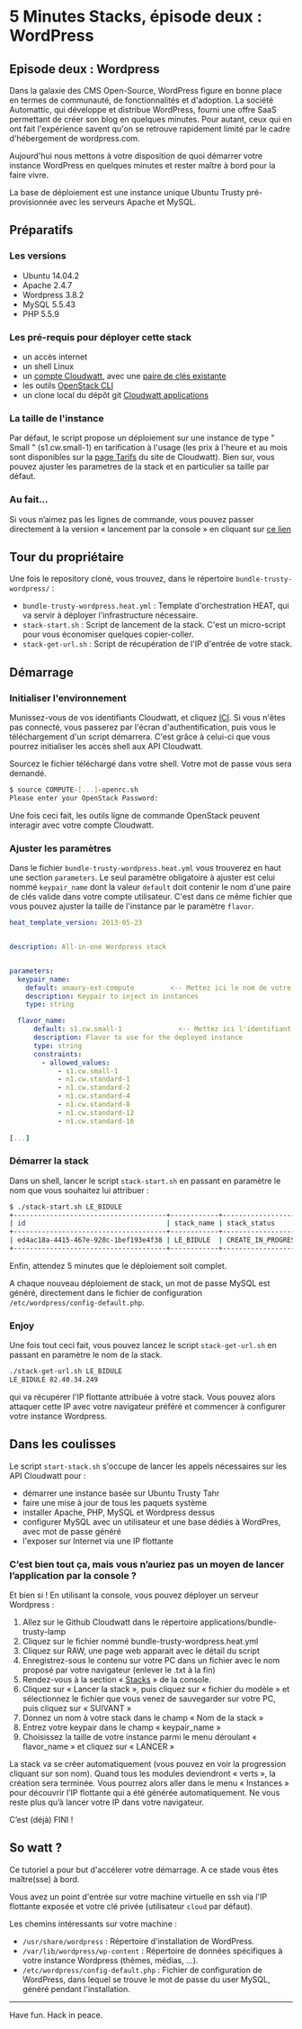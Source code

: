 # 5 Minutes Stacks, épisode deux : WordPress

## Episode deux : Wordpress

Dans la galaxie des CMS Open-Source, WordPress figure en bonne place en termes de communauté, de fonctionnalités et d'adoption. La société Automattic, qui développe et distribue WordPress, fourni une offre SaaS permettant de créer son blog en quelques minutes. Pour autant, ceux qui en ont fait l'expérience savent qu'on se retrouve rapidement limité par le cadre d'hébergement de wordpress.com.

Aujourd'hui nous mettons à votre disposition de quoi démarrer votre instance WordPress en quelques minutes et rester maître à bord pour la faire vivre.

La base de déploiement est une instance unique Ubuntu Trusty pré-provisionnée avec les serveurs Apache et MySQL.

## Préparatifs

### Les versions

* Ubuntu 14.04.2
* Apache 2.4.7
* Wordpress 3.8.2
* MySQL 5.5.43
* PHP 5.5.9

### Les pré-requis pour déployer cette stack

* un accès internet
* un shell Linux
* un [compte Cloudwatt](https://www.cloudwatt.com/authentification), avec une [paire de clés existante](https://console.cloudwatt.com/project/access_and_security/?tab=access_security_tabs__keypairs_tab)
* les outils [OpenStack CLI](http://docs.openstack.org/cli-reference/content/install_clients.html)
* un clone local du dépôt git [Cloudwatt applications](https://github.com/cloudwatt/applications)

### La taille de l'instance

Par défaut, le script propose un déploiement sur une instance de type " Small " (s1.cw.small-1) en tarification à l'usage (les prix à l'heure et au mois sont disponibles sur la [page Tarifs](https://www.cloudwatt.com/fr/produits/tarifs.html) du site de Cloudwatt). Bien sur, vous pouvez ajuster les parametres de la stack et en particulier sa taille par défaut. 

### Au fait...

Si vous n’aimez pas les lignes de commande, vous pouvez passer directement à la version « lancement par la console » en cliquant sur [ce lien](#console) 

## Tour du propriétaire

Une fois le repository cloné, vous trouvez, dans le répertoire `bundle-trusty-wordpress/` :

* `bundle-trusty-wordpress.heat.yml` : Template d'orchestration HEAT, qui va servir à déployer l'infrastructure nécessaire.
* `stack-start.sh` : Script de lancement de la stack. C'est un micro-script pour vous économiser quelques copier-coller.
* `stack-get-url.sh` : Script de récupération de l'IP d'entrée de votre stack.

## Démarrage

### Initialiser l'environnement

Munissez-vous de vos identifiants Cloudwatt, et cliquez [ICI](https://console.cloudwatt.com/project/access_and_security/api_access/openrc/). Si vous n'êtes pas connecté, vous passerez par l'écran d'authentification, puis vous le téléchargement d'un script démarrera. C'est grâce à celui-ci que vous pourrez initialiser les accès shell aux API Cloudwatt.

Sourcez le fichier téléchargé dans votre shell. Votre mot de passe vous sera demandé. 

~~~ bash
$ source COMPUTE-[...]-openrc.sh
Please enter your OpenStack Password:

~~~ 

Une fois ceci fait, les outils ligne de commande OpenStack peuvent interagir avec votre compte Cloudwatt.

### Ajuster les paramètres

Dans le fichier `bundle-trusty-wordpress.heat.yml` vous trouverez en haut une section `parameters`. Le seul paramètre obligatoire à ajuster est celui nommé `keypair_name` dont la valeur `default` doit contenir le nom d'une paire de clés valide dans votre compte utilisateur.
C'est dans ce même fichier que vous pouvez ajuster la taille de l'instance par le paramètre `flavor`.

~~~ yaml
heat_template_version: 2013-05-23


description: All-in-one Wordpress stack


parameters:
  keypair_name:
    default: amaury-ext-compute         <-- Mettez ici le nom de votre paire de clés
    description: Keypair to inject in instances
    type: string

  flavor_name:
      default: s1.cw.small-1              <-- Mettez ici l'identifiant de votre flavor
      description: Flavor to use for the deployed instance
      type: string
      constraints:
        - allowed_values:
            - s1.cw.small-1
            - n1.cw.standard-1
            - n1.cw.standard-2
            - n1.cw.standard-4
            - n1.cw.standard-8
            - n1.cw.standard-12
            - n1.cw.standard-16
            
[...]
~~~ 

### Démarrer la stack

Dans un shell, lancer le script `stack-start.sh` en passant en paramètre le nom que vous souhaitez lui attribuer :

~~~ bash
$ ./stack-start.sh LE_BIDULE
+--------------------------------------+------------+--------------------+----------------------+
| id                                   | stack_name | stack_status       | creation_time        |
+--------------------------------------+------------+--------------------+----------------------+
| ed4ac18a-4415-467e-928c-1bef193e4f38 | LE_BIDULE  | CREATE_IN_PROGRESS | 2015-04-21T08:29:45Z |
+--------------------------------------+------------+--------------------+----------------------+
~~~ 

Enfin, attendez 5 minutes que le déploiement soit complet.

A chaque nouveau déploiement de stack, un mot de passe MySQL est généré, directement dans le fichier de configuration `/etc/wordpress/config-default.php`.

### Enjoy

Une fois tout ceci fait, vous pouvez lancez le script `stack-get-url.sh` en passant en paramètre le nom de la stack.

~~~ bash
./stack-get-url.sh LE_BIDULE
LE_BIDULE 82.40.34.249
~~~ 

qui va récupérer l'IP flottante attribuée à votre stack. Vous pouvez alors attaquer cette IP avec votre navigateur préféré et commencer à configurer votre instance Wordpress.

## Dans les coulisses

Le script `start-stack.sh` s'occupe de lancer les appels nécessaires sur les API Cloudwatt pour :

* démarrer une instance basée sur Ubuntu Trusty Tahr
* faire une mise à jour de tous les paquets système
* installer Apache, PHP, MySQL et Wordpress dessus
* configurer MySQL avec un utilisateur et une base dédiés à WordPres, avec mot de passe généré
* l'exposer sur Internet via une IP flottante

<a name="console" />

### C’est bien tout ça, mais vous n’auriez pas un moyen de lancer l’application par la console ?

Et bien si ! En utilisant la console, vous pouvez déployer un serveur Wordpress :

1.	Allez sur le Github Cloudwatt dans le répertoire applications/bundle-trusty-lamp
2.	Cliquez sur le fichier nommé bundle-trusty-wordpress.heat.yml
3.	Cliquez sur RAW, une page web apparait avec le détail du script
4.	Enregistrez-sous le contenu sur votre PC dans un fichier avec le nom proposé par votre navigateur (enlever le .txt à la fin)
5.  Rendez-vous à la section « [Stacks](https://console.cloudwatt.com/project/stacks/) » de la console.
6.	Cliquez sur « Lancer la stack », puis cliquez sur « fichier du modèle » et sélectionnez le fichier que vous venez de sauvegarder sur votre PC, puis cliquez sur « SUIVANT »
7.	Donnez un nom à votre stack dans le champ « Nom de la stack »
8.	Entrez votre keypair dans le champ « keypair_name »
9.	Choisissez la taille de votre instance parmi le menu déroulant « flavor_name » et cliquez sur « LANCER »

La stack va se créer automatiquement (vous pouvez en voir la progression cliquant sur son nom). Quand tous les modules deviendront « verts », la création sera terminée. Vous pourrez alors aller dans le menu « Instances » pour découvrir l’IP flottante qui a été générée automatiquement. Ne vous reste plus qu’à lancer votre IP dans votre navigateur.

C’est (déjà) FINI !


## So watt ?

Ce tutoriel a pour but d'accélerer votre démarrage. A ce stade vous êtes maître(sse) à bord. 

Vous avez un point d'entrée sur votre machine virtuelle en ssh via l'IP flottante exposée et votre clé privée (utilisateur `cloud` par défaut).

Les chemins intéressants sur votre machine :

- `/usr/share/wordpress` : Répertoire d'installation de WordPress.
- `/var/lib/wordpress/wp-content` : Répertoire de données spécifiques à votre instance Wordpress (thèmes, médias, ...).
- `/etc/wordpress/config-default.php` : Fichier de configuration de WordPress, dans lequel se trouve le mot de passe du user MySQL, généré pendant l'installation.


-----
Have fun. Hack in peace.
